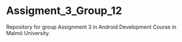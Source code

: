 # Assigment_3_Group_12
Repository for group Assignment 3   in Android Development Course in Malmö University.
